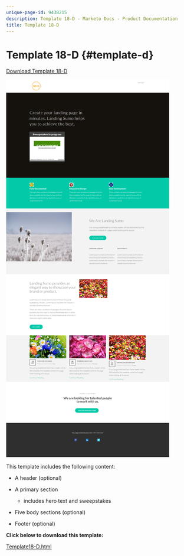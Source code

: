 ```yaml
---
unique-page-id: 9438215
description: Template 18-D - Marketo Docs - Product Documentation
title: Template 18-D
---
```


# Template 18-D {#template-d}

[Download Template 18-D](https://docs.marketo.com/download/attachments/9438215/template-18d.html?version=1&modificationdate=1439843287000&api=v2)

![](assets/image2015-8-17-18-3a21-3a27.png)

This template includes the following content:

* A header (optional)
* A primary section

    * includes hero text and sweepstakes

* Five body sections (optional)
* Footer (optional)

**Click below to download this template:**

[Template18-D.html](https://docs.marketo.com/download/attachments/9438215/template-18d.html?version=1&modificationdate=1439843287000&api=v2)
